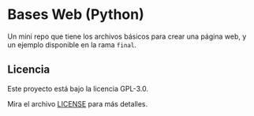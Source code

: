# Bases Web (Python)

Un mini repo que tiene los archivos básicos para crear una página web, y un ejemplo disponible en la rama `final`.

## Licencia

Este proyecto está bajo la licencia GPL-3.0.

Mira el archivo [LICENSE](LICENSE) para más detalles.
